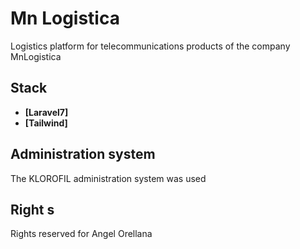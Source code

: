 
# Mn Logistica

Logistics platform for telecommunications products of the company MnLogistica

## Stack

- **[Laravel7]**
- **[Tailwind]**
  
## Administration system

The KLOROFIL administration system was used

## Right s

Rights reserved for Angel Orellana
